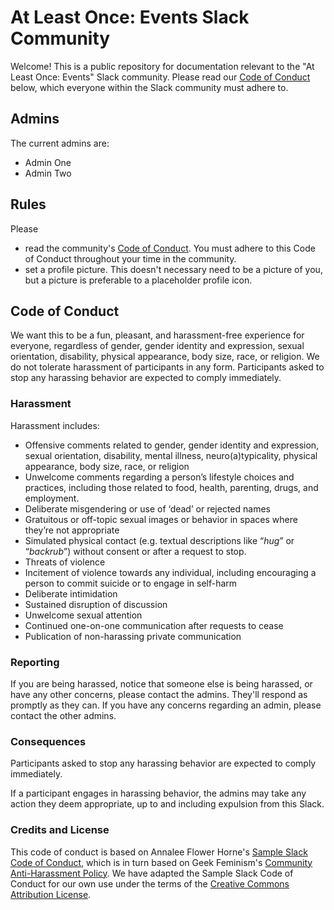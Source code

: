 # At Least Once: Events Slack Community

Welcome! This is a public repository for documentation relevant to the "At Least Once: Events" Slack community. Please read our [Code of Conduct](#code-of-conduct) below, which everyone within the Slack community must adhere to.

## Admins

The current admins are:

* Admin One
* Admin Two

## Rules

Please

* read the community's [Code of Conduct](#code-of-conduct). You must adhere to this Code of Conduct throughout your time in the community.
* set a profile picture. This doesn't necessary need to be a picture of you, but a picture is preferable to a placeholder profile icon.

## Code of Conduct

We want this to be a fun, pleasant, and harassment-free experience for everyone, regardless of gender, gender identity and expression, sexual orientation, disability, physical appearance, body size, race, or religion. We do not tolerate harassment of participants in any form. Participants asked to stop any harassing behavior are expected to comply immediately.

### Harassment

Harassment includes:

* Offensive comments related to gender, gender identity and expression, sexual orientation, disability, mental illness, neuro(a)typicality, physical appearance, body size, race, or religion
* Unwelcome comments regarding a person’s lifestyle choices and practices, including those related to food, health, parenting, drugs, and employment.
* Deliberate misgendering or use of ‘dead’ or rejected names
* Gratuitous or off-topic sexual images or behavior in spaces where they’re not appropriate
* Simulated physical contact (e.g. textual descriptions like “*hug*” or “*backrub*”) without consent or after a request to stop.
* Threats of violence
* Incitement of violence towards any individual, including encouraging a person to commit suicide or to engage in self-harm
* Deliberate intimidation
* Sustained disruption of discussion
* Unwelcome sexual attention
* Continued one-on-one communication after requests to cease
* Publication of non-harassing private communication

### Reporting

If you are being harassed, notice that someone else is being harassed, or have any other concerns, please contact the admins. They'll respond as promptly as they can. If you have any concerns regarding an admin, please contact the other admins.

### Consequences

Participants asked to stop any harassing behavior are expected to comply immediately.

If a participant engages in harassing behavior, the admins may take any action they deem appropriate, up to and including expulsion from this Slack.

### Credits and License

This code of conduct is based on Annalee Flower Horne's [Sample Slack Code of Conduct](https://gist.github.com/annalee/2cddeff11357c3a8a613583ebca4dc17), which is in turn based on Geek Feminism's [Community Anti-Harassment Policy](http://geekfeminism.wikia.com/wiki/Community_anti-harassment/Policy). We have adapted the Sample Slack Code of Conduct for our own use under the terms of the [Creative Commons Attribution License](https://creativecommons.org/licenses/by/4.0/).
